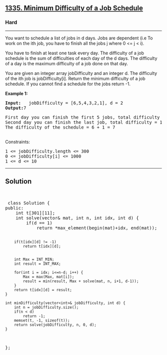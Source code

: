 
<h2><a href="https://leetcode.com/problems/minimum-difficulty-of-a-job-schedule/description/">1335. Minimum Difficulty of a Job Schedule</a></h2>
<h3>Hard</h3>
<hr>
<div><p>
You want to schedule a list of jobs in d days. Jobs are dependent (i.e To work on the ith job, you have to finish all the jobs j where 0 <= j < i).

You have to finish at least one task every day. The difficulty of a job schedule is the sum of difficulties of each day of the d days. The difficulty of a day is the maximum difficulty of a job done on that day.

You are given an integer array jobDifficulty and an integer d. The difficulty of the ith job is jobDifficulty[i].
Return the minimum difficulty of a job schedule. If you cannot find a schedule for the jobs return -1.
  </p>


<p><strong>Example 1:</strong></p>
<pre><strong>Input:</strong>   jobDifficulty = [6,5,4,3,2,1], d = 2
<strong>Output:</strong>7
</pre>
<pre>
First day you can finish the first 5 jobs, total difficulty = 6.
Second day you can finish the last job, total difficulty = 1.
The difficulty of the schedule = 6 + 1 = 7
  </pre>

 

Constraints:
<pre>
1 <= jobDifficulty.length <= 300
0 <= jobDifficulty[i] <= 1000
1 <= d <= 10
</pre>
<hr>
 
 <h2><strong><b>Solution</b></strong></h2>
 <br>
 <pre>
 class Solution {
public:
    int t[301][11];
    int solve(vector<int>& mat, int n, int idx, int d) {
        if(d == 1)
            return *max_element(begin(mat)+idx, end(mat));
        
        if(t[idx][d] != -1)
            return t[idx][d];
    
        
        int Max = INT_MIN;
        int result = INT_MAX;
        
        for(int i = idx; i<=n-d; i++) {
            Max = max(Max, mat[i]);
            result = min(result, Max + solve(mat, n, i+1, d-1));
        }
        return t[idx][d] = result;
    }
    
    int minDifficulty(vector<int>& jobDifficulty, int d) {
        int n = jobDifficulty.size();
        if(n < d)
            return -1;
        memset(t, -1, sizeof(t));
        return solve(jobDifficulty, n, 0, d);
    }
};
          
 </pre>

